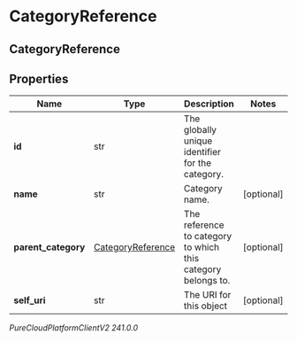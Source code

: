# CategoryReference

## CategoryReference

## Properties

|Name | Type | Description | Notes|
|------------ | ------------- | ------------- | -------------|
| **id** | str | The globally unique identifier for the category. | |
| **name** | str | Category name. | [optional] |
| **parent_category** | [CategoryReference](CategoryReference) | The reference to category to which this category belongs to. | [optional] |
| **self_uri** | str | The URI for this object | [optional] |



_PureCloudPlatformClientV2 241.0.0_
